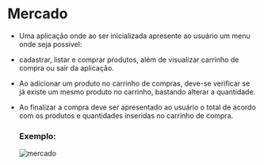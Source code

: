 # Mercado

- Uma aplicação onde ao ser inicializada apresente ao usuário um menu onde seja possível:

- cadastrar, listar e comprar produtos, além de visualizar carrinho de compra ou sair da aplicação.

- Ao adicionar um produto no carrinho de compras, deve-se verificar se já existe um mesmo
  produto no carrinho, bastando alterar a quantidade.

- Ao finalizar a compra deve ser apresentado ao usuário o total de acordo com os produtos e
  quantidades inseridas no carrinho de compra.

  ### Exemplo:

  ![mercado](https://user-images.githubusercontent.com/79551562/157966705-6df11ecc-9017-4b34-81d0-0949bd9b112b.png)
